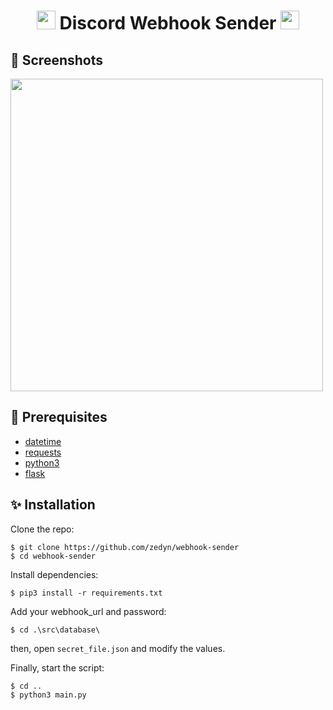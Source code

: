 <h1 align="center"><img src="https://cliply.co/wp-content/uploads/2021/08/372108630_DISCORD_LOGO_400.gif" width="30px"> Discord Webhook Sender <img src="https://cliply.co/wp-content/uploads/2021/08/372108630_DISCORD_LOGO_400.gif" width="30px"></h1>

## 📸 Screenshots
<img src='https://i.hizliresim.com/9efk7u5.png' align='center' width=500>

## 🚧 Prerequisites
- [datetime](https://docs.python.org/3/library/datetime.html)
- [requests](https://pypi.org/project/requests/)
- [python3](https://www.python.org/)
- [flask](https://flask.palletsprojects.com/en/2.0.x/)

## ✨ Installation
Clone the repo:

```console
$ git clone https://github.com/zedyn/webhook-sender
$ cd webhook-sender
```

Install dependencies:

```console
$ pip3 install -r requirements.txt
```

Add your webhook_url and password:

```console
$ cd .\src\database\
```

then, open ```secret_file.json``` and modify the values.


Finally, start the script:

```console
$ cd ..
$ python3 main.py
```
